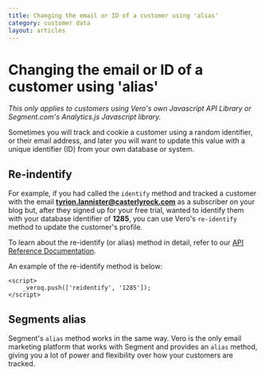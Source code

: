 ```yaml
---
title: Changing the email or ID of a customer using 'alias'
category: customer data
layout: articles
---
```


# Changing the email or ID of a customer using 'alias'

*This only applies to customers using Vero's own Javascript API Library or Segment.com's Analytics.js Javascript library.*

Sometimes you will track and cookie a customer using a random identifier, or their email address, and later you will want to update this value with a unique identifier (ID) from your own database or system.

## Re-indentify

For example, if you had called the `identify` method and tracked a customer with the email **tyrion.lannister@casterlyrock.com** as a subscriber on your blog but, after they signed up for your free trial, wanted to identify them with your database identifier of **1285**, you can use Vero's `re-identify` method to update the customer's profile.

To learn about the re-identify (or alias) method in detail, refer to our 
[API Reference Documentation](http://www.getvero.com/api).

An example of the re-identify method is below:

    <script>
        _veroq.push(['reidentify', '1285']);
    </script>

## Segments alias
Segment's `alias` method works in the same way. Vero is the only email marketing platform that works with Segment and provides an `alias` method, giving you a lot of power and flexibility over how your customers are tracked.